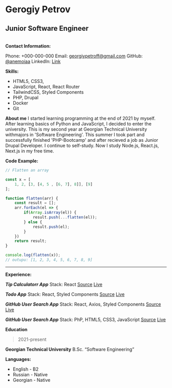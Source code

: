 # Gerogiy Petrov
## Junior Software Engineer
\
**Contact Information:**

Phone: +000-000-000
Email: georgiypetroff@gmail.com
GitHub: [@anemoiaa](https://github.com/anemoiaa/)
LinkedIn: [Link](https://www.linkedin.com/in/georgiy-petrov-74669b238/)

**Skills:**
+ HTML5, CSS3,
+ JavaScript, React, React Router
+ TailwindCSS, Styled Components
+ PHP, Drupal
+ Docker
+ Git

**About me**
I started learning programming at the end of 2021 by myself.
After learning basics of Python and JavaScript, I decided to enter the university. This is my second year at Georgian Technical University withmajors in 'Software Engineering'. This summer I took part and successfully finished 'PHP-Bootcamp' and after recieved a job as Junior Drupal Developer.
I continue to self-study. Now I study Node.js, React.js, Next.js in my free time.

**Code Example:**

```javascript
// Flatten an array

const x = [
    1, 2, [3, [4, 5 , [6, 7], 8]], [9]
];

function flatten(arr) {
    const result = [];
    arr.forEach(el => {
        if(Array.isArray(el)) {
            result.push(...flatten(el));
        } else {
            result.push(el);
        }
    })
    return result;
}

console.log(flatten(x));
// outupu: [1, 2, 3, 4, 5, 6, 7, 8, 9]

```
***

**Experience:**

***Tip Calculatorr App***
Stack: React
[Source](https://github.com/Anemoiaa/tip-calculator-app)
[Live](https://anemoiaa.github.io/tip-calculator-app)

***Todo App***
Stack: React, Styled Components
[Source](https://github.com/Anemoiaa/todo-app/)
[Live](https://anemoiaa.github.io/todo-app/)

***GitHub User Search App***
Stack: React, Axios, Styled Components
[Source](https://github.com/Anemoiaa/github-user-search-app/)
[Live](https://anemoiaa.github.io/github-user-search-app/)

***GitHub User Search App***
Stack: PhP, HTML5, CSS3, JavaScript
[Source](https://github.com/Anemoiaa/php-bootcamp-week-1/tree/master/Giorgi_Petrovi/challenge2)
[Live](https://bitoid-week1-ch2.herokuapp.com/)

**Education**
> 2021-present

**Georgian Technical University**
B.Sc. “Software Engineering”

**Languages:**
+ English - B2
+ Russian - Native
+ Georgian - Native
